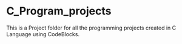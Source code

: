 # C_Program_projects

This is a Project folder for all the programming projects created in C Language using CodeBlocks.

